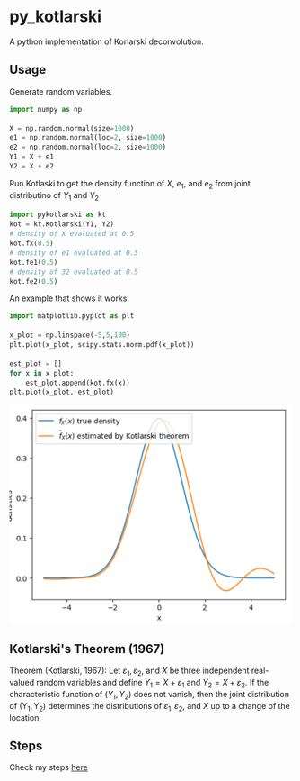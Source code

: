 # py_kotlarski
 A python implementation of Korlarski deconvolution.

## Usage

Generate random variables.
```python
import numpy as np

X = np.random.normal(size=1000)
e1 = np.random.normal(loc=2, size=1000)
e2 = np.random.normal(loc=2, size=1000)
Y1 = X + e1
Y2 = X + e2
```
Run Kotlaski to get the density function of $X$, $e_1$, and $e_2$ from joint distributino of $Y_1$ and $Y_2$

```python
import pykotlarski as kt
kot = kt.Kotlarski(Y1, Y2)
# density of X evaluated at 0.5
kot.fx(0.5)
# density of e1 evaluated at 0.5
kot.fe1(0.5)
# density of 32 evaluated at 0.5
kot.fe2(0.5)
```

An example that shows it works. 
```python
import matplotlib.pyplot as plt

x_plot = np.linspace(-5,5,100)
plt.plot(x_plot, scipy.stats.norm.pdf(x_plot))

est_plot = []
for x in x_plot:
    est_plot.append(kot.fx(x))
plt.plot(x_plot, est_plot)
```
![](docs/test_plot.png)<!-- -->


## Kotlarski's Theorem (1967)

Theorem (Kotlarski, 1967): Let $\varepsilon_1, \varepsilon_2$, and $X$ be three independent real-valued random variables and define $Y_1=X+\varepsilon_1$ and $Y_2=X+\varepsilon_2$. If the characteristic function of $\left(Y_1, Y_2\right)$ does not vanish, then the joint distribution of $\left(\mathrm{Y}_1, \mathrm{Y}_2\right)$ determines the distributions of $\varepsilon_1, \varepsilon_2$, and $X$ up to a change of the location.

## Steps

<!-- My steps are based on Li and Vuong (1998) and Krasnokutskaya (2011).

1. Estimate the joint characteristic function of $(Y_1, Y_2)$ by its empirical counterpart.
   $$\hat{\Psi}(t_1, t_2) = \frac{1}{n} \sum_{j=1}^n \exp \left(i t_1 \cdot Y_{1j}+i t_2 \cdot Y_{2j}\right)$$

2. Estimate the derivative of $\hat{\Psi}(t_1, t_2)$ with respect to $t_1$ by
   $$\hat{\Psi}_1(t_1, t_2) = \frac{1}{n} \sum_{j=1}^n i  \cdot Y_{1j}\exp \left(i t_1 \cdot Y_{1j}+i t_2 \cdot Y_{2j}\right)$$

3. Estimate the characteristic functions by
    $$
    \begin{aligned}
    \widehat{\Phi}_{X}(t) & =\exp \left(\int_0^t \frac{\widehat{\Psi}_{1}\left(0, u\right)}{\widehat{\Psi}\left(0, u\right)} d u-i t E\left[X\right]\right), \\
    \widehat{\Phi}_{\varepsilon_1}(t) & =\frac{\widehat{\Psi}(t, 0)}{\widehat{\Phi}_{X}(t)}, \\
    \widehat{\Phi}_{\varepsilon_2}(t) & =\frac{\widehat{\Psi}(0, t)}{\widehat{\Phi}_{X}(t)} .
    \end{aligned}
    $$

4. Transform the characteristic functions to density functions, where $T$ is a smoothing parameter.
    $$\hat{f}\left(u\right)=\frac{1}{2 \pi} \int_{-T}^T \exp \left(-i t u\right) \widehat{\Phi}(t) d t$$ -->

Check my steps [here](./docs/steps.png)
